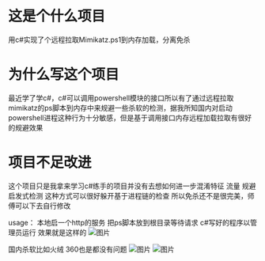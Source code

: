 # 这是个什么项目
用c#实现了个远程拉取Mimikatz.ps1到内存加载，分离免杀

# 为什么写这个项目
最近学了学c#，c#可以调用powershell模块的接口所以有了通过远程拉取mimikatz的ps脚本到内存中来规避一些杀软的检测，据我所知国内对启动powershell进程这种行为十分敏感，但是基于调用接口内存远程加载拉取有很好的规避效果

# 项目不足改进
这个项目只是我拿来学习c#练手的项目并没有去想如何进一步混淆特征 流量 规避启发式检测 这种方式可以很好躲开基于进程链的检查
所以免杀还不是很完美，师傅可以下去自行修改



usage：
本地启一个http的服务 把ps脚本放到根目录等待请求
c#写好的程序以管理员运行
效果就是这样的
![图片](https://user-images.githubusercontent.com/83112602/233889894-f0b5b048-aede-45ed-98fa-5c40c33601be.png)



国内杀软比如火绒 360也是都没有问题
![图片](https://user-images.githubusercontent.com/83112602/233890261-e8c5b809-41aa-4c5e-9a41-1ac753d7ee71.png)
![图片](https://user-images.githubusercontent.com/83112602/233890371-91e646b1-bc24-466d-a0c7-915be73314c4.png)
